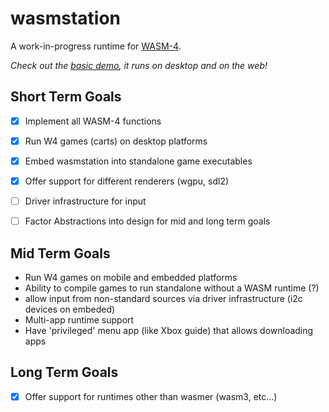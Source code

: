 # wasmstation

A work-in-progress runtime for [WASM-4](https://github.com/aduros/wasm4).

*Check out the [basic demo](./examples/basic), it runs on desktop and on the web!*

## Short Term Goals
* [X] Implement all WASM-4 functions
* [X] Run W4 games (carts) on desktop platforms
* [X] Embed wasmstation into standalone game executables
* [X] Offer support for different renderers (wgpu, sdl2)
* [ ] Driver infrastructure for input
* [ ] Factor Abstractions into design for mid and long term goals


## Mid Term Goals
* Run W4 games on mobile and embedded platforms
* Ability to compile games to run standalone without a WASM runtime (?)
* allow input from non-standard sources via driver infrastructure (i2c devices on embeded)
* Multi-app runtime support
* Have 'privileged' menu app (like Xbox guide) that allows downloading apps


## Long Term Goals
* [X] Offer support for runtimes other than wasmer (wasm3, etc...)

